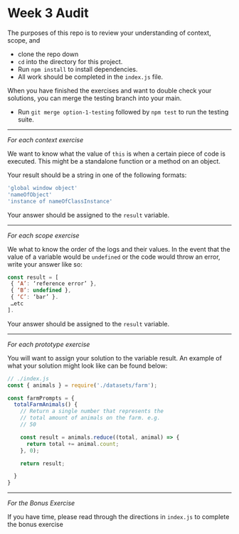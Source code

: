# Week 3 Audit

The purposes of this repo is to review your understanding of context, scope, and

- clone the repo down
- `cd` into the directory for this project.
- Run `npm install` to install dependencies.
- All work should be completed in the `index.js` file.

When you have finished the exercises and want to double check your solutions, you can merge the testing branch into your main.  

- Run `git merge option-1-testing` followed by `npm test` to run the testing suite.

---

*For each context exercise*

We want to know what the value of `this` is when a certain piece of code is executed. This might be a standalone function or a method on an object. 

Your result should be a string in one of the following formats:

```js
'global window object'  
'nameOfObject'  
'instance of nameOfClassInstance'  
```

Your answer should be assigned to the `result` variable.

--- 

*For each scope exercise* 

We what to know the order of the logs and their values. In the event that the value of a variable would be `undefined` or the code would throw an error, write your answer like so:

```js
const result = [  
 { ‘A’: ‘reference error’ },  
 { ‘B’: undefined },  
 { ‘C’: ‘bar’ }. 
 …etc  
]. 
```

Your answer should be assigned to the `result` variable.

--- 

*For each prototype exercise*

You will want to assign your solution to the variable result.  An example of what your solution might look like can be found below: 


```js
// ./index.js
const { animals } = require('./datasets/farm');

const farmPrompts = {
  totalFarmAnimals() {
    // Return a single number that represents the
    // total amount of animals on the farm. e.g.
    // 50

    const result = animals.reduce((total, animal) => {
      return total += animal.count;
    }, 0);

    return result;

  }
}
```
---

*For the Bonus Exercise* 

If you have time, please read through the directions in `index.js` to complete the bonus exercise

